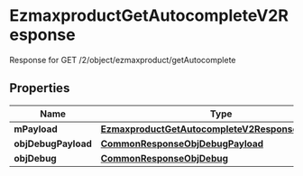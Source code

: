 

# EzmaxproductGetAutocompleteV2Response

Response for GET /2/object/ezmaxproduct/getAutocomplete

## Properties

| Name | Type | Description | Notes |
|------------ | ------------- | ------------- | -------------|
|**mPayload** | [**EzmaxproductGetAutocompleteV2ResponseMPayload**](EzmaxproductGetAutocompleteV2ResponseMPayload.md) |  |  |
|**objDebugPayload** | [**CommonResponseObjDebugPayload**](CommonResponseObjDebugPayload.md) |  |  [optional] |
|**objDebug** | [**CommonResponseObjDebug**](CommonResponseObjDebug.md) |  |  [optional] |



